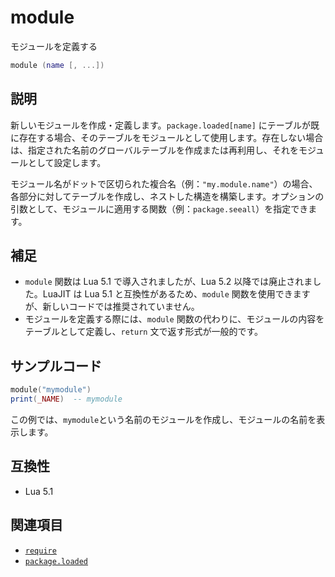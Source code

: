 # module

モジュールを定義する

```lua
module (name [, ...])
```

## 説明

新しいモジュールを作成・定義します。`package.loaded[name]` にテーブルが既に存在する場合、そのテーブルをモジュールとして使用します。存在しない場合は、指定された名前のグローバルテーブルを作成または再利用し、それをモジュールとして設定します。

モジュール名がドットで区切られた複合名（例：`"my.module.name"`）の場合、各部分に対してテーブルを作成し、ネストした構造を構築します。オプションの引数として、モジュールに適用する関数（例：`package.seeall`）を指定できます。

## 補足

- `module` 関数は Lua 5.1 で導入されましたが、Lua 5.2 以降では廃止されました。LuaJIT は Lua 5.1 と互換性があるため、`module` 関数を使用できますが、新しいコードでは推奨されていません。
- モジュールを定義する際には、`module` 関数の代わりに、モジュールの内容をテーブルとして定義し、`return` 文で返す形式が一般的です。

## サンプルコード

```lua
module("mymodule")
print(_NAME)  -- mymodule
```

この例では、`mymodule`という名前のモジュールを作成し、モジュールの名前を表示します。

## 互換性

- Lua 5.1

## 関連項目

- [`require`](require.md)
- [`package.loaded`](loaded.md)